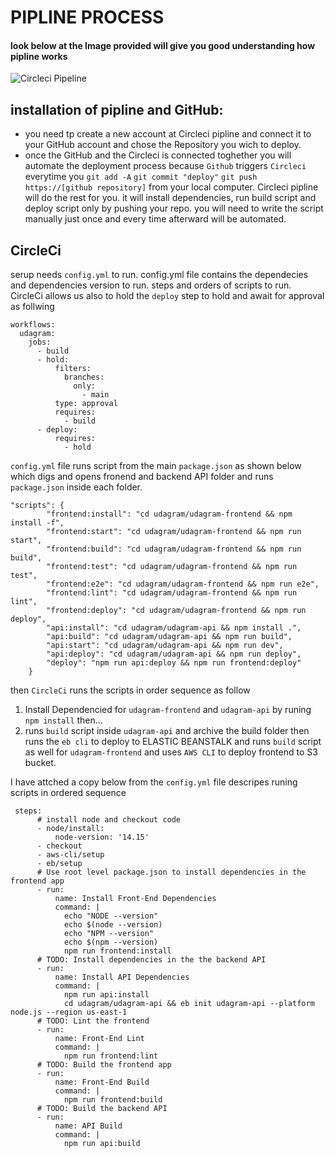 # PIPLINE PROCESS

#### look below at the Image provided will give you good understanding how pipline works

![Circleci Pipeline](https://enrq.me/assets/img/circleci-lifecycle.png)

## installation of pipline and GitHub:
- you need tp create a new account at Circleci pipline and connect it to your GitHub account and chose the Repository you wich to deploy.
- once the GitHub and the Circleci is connected toghether you will automate the deployment process because `Github` triggers `Circleci` everytime you `git add -A` `git commit "deploy"` `git push  https://[github repository]` from your local computer. Circleci pipline will do the rest for you. it will install dependencies, run build script and deploy script only by pushing your repo. you will need to write the script manually just once and every time afterward will be automated.

## CircleCi
serup needs `config.yml` to run. config.yml file contains the dependecies and dependencies version to run. steps and orders of scripts to run. CircleCi allows us also to hold the `deploy` step to hold and await for approval as follwing 

```
workflows:
  udagram:
    jobs:
      - build
      - hold:
          filters:
            branches:
              only:
                - main
          type: approval
          requires:
            - build
      - deploy:
          requires:
            - hold
```
`config.yml` file runs script from the main `package.json` as shown below which digs and opens fronend and backend API folder and runs `package.json` inside each folder.
```
"scripts": {
        "frontend:install": "cd udagram/udagram-frontend && npm install -f",
        "frontend:start": "cd udagram/udagram-frontend && npm run start",
        "frontend:build": "cd udagram/udagram-frontend && npm run build",
        "frontend:test": "cd udagram/udagram-frontend && npm run test",
        "frontend:e2e": "cd udagram/udagram-frontend && npm run e2e",
        "frontend:lint": "cd udagram/udagram-frontend && npm run lint",
        "frontend:deploy": "cd udagram/udagram-frontend && npm run deploy",
        "api:install": "cd udagram/udagram-api && npm install .",
        "api:build": "cd udagram/udagram-api && npm run build",
        "api:start": "cd udagram/udagram-api && npm run dev",
        "api:deploy": "cd udagram/udagram-api && npm run deploy",
        "deploy": "npm run api:deploy && npm run frontend:deploy"
    }
```
then `CircleCi` runs the scripts in order sequence as follow 
1. Install Dependencied for `udagram-frontend` and  `udagram-api` by runing `npm install` then...
2. runs `build` script inside `udagram-api` and archive the build folder then runs the `eb cli` to deploy to ELASTIC BEANSTALK and runs `build` script as well for `udagram-frontend` and uses `AWS CLI` to deploy frontend to S3 bucket.

I have attched a copy below from the `config.yml` file descripes runing scripts in ordered sequence

```
 steps:
      # install node and checkout code
      - node/install:
          node-version: '14.15'
      - checkout
      - aws-cli/setup
      - eb/setup 
      # Use root level package.json to install dependencies in the frontend app
      - run:
          name: Install Front-End Dependencies
          command: |
            echo "NODE --version" 
            echo $(node --version)
            echo "NPM --version" 
            echo $(npm --version)
            npm run frontend:install
      # TODO: Install dependencies in the the backend API          
      - run:
          name: Install API Dependencies
          command: |
            npm run api:install
            cd udagram/udagram-api && eb init udagram-api --platform node.js --region us-east-1
      # TODO: Lint the frontend
      - run:
          name: Front-End Lint
          command: |
            npm run frontend:lint
      # TODO: Build the frontend app
      - run:
          name: Front-End Build
          command: |
            npm run frontend:build
      # TODO: Build the backend API      
      - run:
          name: API Build
          command: |
            npm run api:build
            
```


